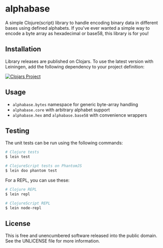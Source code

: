 alphabase
=========

A simple Clojure(script) library to handle encoding binary data in different
bases using defined alphabets. If you've ever wanted a simple way to encode a
byte array as hexadecimal or base58, this library is for you!

## Installation

Library releases are published on Clojars. To use the latest version with
Leiningen, add the following dependency to your project definition:

[![Clojars Project](http://clojars.org/mvxcvi/alphabase/latest-version.svg)](http://clojars.org/mvxcvi/alphabase)

## Usage

- `alphabase.bytes` namespace for generic byte-array handling
- `alphabase.core` with arbitrary alphabet support
- `alphabase.hex` and `alphabase.base58` with convenience wrappers

## Testing

The unit tests can be run using the following commands:

```sh
# Clojure tests
$ lein test

# ClojureScript tests on PhantomJS
$ lein doo phantom test
```

For a REPL, you can use these:

```sh
# Clojure REPL
$ lein repl

# ClojureScript REPL
$ lein node-repl
```

## License

This is free and unencumbered software released into the public domain.
See the UNLICENSE file for more information.
